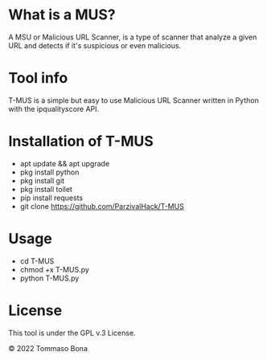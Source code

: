 # What is a MUS?
A MSU or Malicious URL Scanner, is a type of scanner that analyze a given URL and detects if it's suspicious or even malicious.

# Tool info
T-MUS is a simple but easy to use Malicious URL Scanner written in Python with the ipqualityscore API.

# Installation of T-MUS
* apt update && apt upgrade
* pkg install python
* pkg install git
* pkg install toilet
* pip install requests
* git clone https://github.com/ParzivalHack/T-MUS

# Usage
* cd T-MUS
* chmod +x T-MUS.py
* python T-MUS.py

# License
This tool is under the GPL v.3 License.

© 2022 Tommaso Bona

